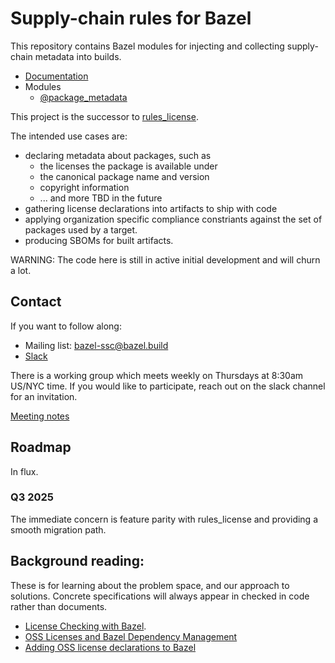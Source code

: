 # Supply-chain rules for Bazel

This repository contains Bazel modules for injecting and collecting supply-chain metadata into builds.

  - [Documentation](./docs)
  - Modules
    - [@package_metadata](./metadata)

This project is the successor to [rules_license](https://github.com/bazelbuild/rules_license).

The intended use cases are:
- declaring metadata about packages, such as
  - the licenses the package is available under
  - the canonical package name and version
  - copyright information
  - ... and more TBD in the future
- gathering license declarations into artifacts to ship with code
- applying organization specific compliance constriants against the
  set of packages used by a target.
- producing SBOMs for built artifacts.

WARNING: The code here is still in active initial development and will churn a lot.

## Contact

If you want to follow along:
- Mailing list: [bazel-ssc@bazel.build](https://groups.google.com/a/bazel.build/g/bazel-ssc)  
- [Slack](https://bazelbuild.slack.com/archives/C04AZC3E729)

There is a working group which meets weekly on Thursdays at 8:30am US/NYC time.
If you would like to participate, reach out on the slack channel for an invitation.

[Meeting notes](https://docs.google.com/document/d/1WhScaOLERet4Fxi4fa2Lpke2MgJZGvEE4EXeq6yb0LU)

## Roadmap

In flux.

### Q3 2025

The immediate concern is feature parity with rules_license and providing a smooth migration path.

## Background reading:


These is for learning about the problem space, and our approach to solutions. Concrete specifications will always appear in checked in code rather than documents.
- [License Checking with Bazel](https://docs.google.com/document/d/1uwBuhAoBNrw8tmFs-NxlssI6VRolidGYdYqagLqHWt8/edit#).
- [OSS Licenses and Bazel Dependency Management](https://docs.google.com/document/d/1oY53dQ0pOPEbEvIvQ3TvHcFKClkimlF9AtN89EPiVJU/edit#)
- [Adding OSS license declarations to Bazel](https://docs.google.com/document/d/1XszGbpMYNHk_FGRxKJ9IXW10KxMPdQpF5wWbZFpA4C8/edit#heading=h.5mcn15i0e1ch)
